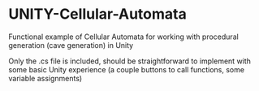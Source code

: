 # UNITY-Cellular-Automata
Functional example of Cellular Automata for working with procedural generation (cave generation) in Unity

Only the .cs file is included, should be straightforward to implement with some basic Unity experience (a couple buttons to call functions, some variable assignments)
